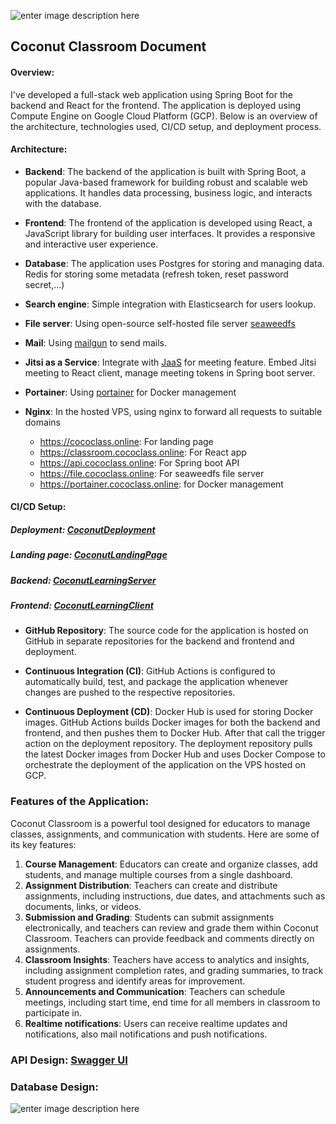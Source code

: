 ![enter image description here](https://img.freepik.com/free-vector/happy-freelancer-with-computer-home-young-man-sitting-armchair-using-laptop-chatting-online-smiling-vector-illustration-distance-work-online-learning-freelance_74855-8401.jpg)

## Coconut Classroom Document

#### Overview:

I've developed a full-stack web application using Spring Boot for the backend and React for the frontend. The
application is deployed using Compute Engine on Google Cloud Platform (GCP). Below is an overview of the architecture,
technologies used, CI/CD setup, and deployment process.

#### Architecture:

- **Backend**: The backend of the application is built with Spring Boot, a popular Java-based framework for building
  robust and scalable web applications. It handles data processing, business logic, and interacts with the database.

- **Frontend**: The frontend of the application is developed using React, a JavaScript library for building user
  interfaces. It provides a responsive and interactive user experience.

- **Database**: The application uses Postgres for storing and managing data. Redis for storing some metadata (refresh
  token, reset password secret,...)

- **Search engine**: Simple integration with Elasticsearch for users lookup.

- **File server**: Using open-source self-hosted file server [seaweedfs](https://github.com/seaweedfs/seaweedfs)

- **Mail**: Using [mailgun](https://www.mailgun.com) to send mails.

- **Jitsi as a Service**: Integrate with [JaaS](https://jaas.8x8.vc/#/) for meeting feature. Embed Jitsi meeting to
  React client, manage meeting tokens in Spring boot server.

- **Portainer**: Using [portainer](https://github.com/portainer/portainer) for Docker management

- **Nginx**: In the hosted VPS, using nginx to forward all requests to suitable domains
    + https://cococlass.online: For landing page
    + https://classroom.cococlass.online: For React app
    + https://api.cococlass.online: For Spring boot API
    + https://file.cococlass.online: For seaweedfs file server
    + https://portainer.cococlass.online: for Docker management

#### CI/CD Setup:

##### Deployment: [CoconutDeployment](https://github.com/Hooannn/CoconutDeployment)

##### Landing page: [CoconutLandingPage](https://github.com/Hooannn/CoconutLandingPage)

##### Backend: [CoconutLearningServer](https://github.com/Hooannn/CoconutLearningServer)

##### Frontend: [CoconutLearningClient](https://github.com/Hooannn/CoconutLearningClient)

- **GitHub Repository**: The source code for the application is hosted on GitHub in separate repositories for the
  backend and frontend and deployment.

- **Continuous Integration (CI)**: GitHub Actions is configured to automatically build, test, and package the
  application whenever changes are pushed to the respective repositories.

- **Continuous Deployment (CD)**: Docker Hub is used for storing Docker images. GitHub Actions builds Docker images for
  both the backend and frontend, and then pushes them to Docker Hub. After that call the trigger action on the
  deployment repository. The deployment repository pulls the latest Docker images from Docker Hub and uses Docker
  Compose to orchestrate the deployment of the application on the VPS hosted on GCP.

### Features of the Application:

Coconut Classroom is a powerful tool designed for educators to manage classes, assignments, and communication with
students. Here are some of its key features:

1. **Course Management**: Educators can create and organize classes, add students, and manage multiple courses from a
   single dashboard.
2. **Assignment Distribution**: Teachers can create and distribute assignments, including instructions, due dates, and
   attachments such as documents, links, or videos.
3. **Submission and Grading**: Students can submit assignments electronically, and teachers can review and grade them
   within Coconut Classroom. Teachers can provide feedback and comments directly on assignments.
4. **Classroom Insights**: Teachers have access to analytics and insights, including assignment completion rates, and
   grading summaries, to track student progress and identify areas for improvement.
5. **Announcements and Communication**: Teachers can schedule meetings, including start time, end time for all members
   in classroom to participate in.
6. **Realtime notifications**: Users can receive realtime updates and notifications, also mail notifications and push
   notifications.

### API Design: [Swagger UI](https://api.cococlass.online/swagger-ui/index.html)

### Database Design:

![enter image description here](https://i.ibb.co/rm0DrhT/default-public.png)




